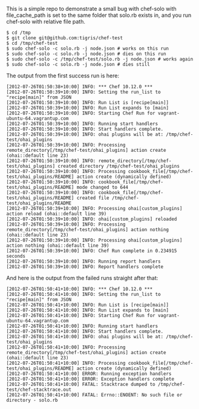 This is a simple repo to demonstrate a small bug with chef-solo with
file_cache_path is set to the same folder that solo.rb exists in, and you run
chef-solo with relative file path.

    $ cd /tmp
    $ git clone git@github.com:tigris/chef-test
    $ cd /tmp/chef-test
    $ sudo chef-solo -c solo.rb -j node.json # works on this run
    $ sudo chef-solo -c solo.rb -j node.json # dies on this run
    $ sudo chef-solo -c /tmp/chef-test/solo.rb -j node.json # works again
    $ sudo chef-solo -c solo.rb -j node.json # dies still

The output from the first success run is here:

    [2012-07-26T01:50:38+10:00] INFO: *** Chef 10.12.0 ***
    [2012-07-26T01:50:39+10:00] INFO: Setting the run_list to "recipe[main]" from JSON
    [2012-07-26T01:50:39+10:00] INFO: Run List is [recipe[main]]
    [2012-07-26T01:50:39+10:00] INFO: Run List expands to [main]
    [2012-07-26T01:50:39+10:00] INFO: Starting Chef Run for vagrant-ubuntu-64.vagrantup.com
    [2012-07-26T01:50:39+10:00] INFO: Running start handlers
    [2012-07-26T01:50:39+10:00] INFO: Start handlers complete.
    [2012-07-26T01:50:39+10:00] INFO: ohai plugins will be at: /tmp/chef-test/ohai_plugins
    [2012-07-26T01:50:39+10:00] INFO: Processing remote_directory[/tmp/chef-test/ohai_plugins] action create (ohai::default line 23)
    [2012-07-26T01:50:39+10:00] INFO: remote_directory[/tmp/chef-test/ohai_plugins] created directory /tmp/chef-test/ohai_plugins
    [2012-07-26T01:50:39+10:00] INFO: Processing cookbook_file[/tmp/chef-test/ohai_plugins/README] action create (dynamically defined)
    [2012-07-26T01:50:39+10:00] INFO: cookbook_file[/tmp/chef-test/ohai_plugins/README] mode changed to 644
    [2012-07-26T01:50:39+10:00] INFO: cookbook_file[/tmp/chef-test/ohai_plugins/README] created file /tmp/chef-test/ohai_plugins/README
    [2012-07-26T01:50:39+10:00] INFO: Processing ohai[custom_plugins] action reload (ohai::default line 39)
    [2012-07-26T01:50:39+10:00] INFO: ohai[custom_plugins] reloaded
    [2012-07-26T01:50:39+10:00] INFO: Processing remote_directory[/tmp/chef-test/ohai_plugins] action nothing (ohai::default line 23)
    [2012-07-26T01:50:39+10:00] INFO: Processing ohai[custom_plugins] action nothing (ohai::default line 39)
    [2012-07-26T01:50:39+10:00] INFO: Chef Run complete in 0.234915 seconds
    [2012-07-26T01:50:39+10:00] INFO: Running report handlers
    [2012-07-26T01:50:39+10:00] INFO: Report handlers complete

And here is the output from the failed runs straight after that:

    [2012-07-26T01:50:41+10:00] INFO: *** Chef 10.12.0 ***
    [2012-07-26T01:50:41+10:00] INFO: Setting the run_list to "recipe[main]" from JSON
    [2012-07-26T01:50:41+10:00] INFO: Run List is [recipe[main]]
    [2012-07-26T01:50:41+10:00] INFO: Run List expands to [main]
    [2012-07-26T01:50:41+10:00] INFO: Starting Chef Run for vagrant-ubuntu-64.vagrantup.com
    [2012-07-26T01:50:41+10:00] INFO: Running start handlers
    [2012-07-26T01:50:41+10:00] INFO: Start handlers complete.
    [2012-07-26T01:50:41+10:00] INFO: ohai plugins will be at: /tmp/chef-test/ohai_plugins
    [2012-07-26T01:50:41+10:00] INFO: Processing remote_directory[/tmp/chef-test/ohai_plugins] action create (ohai::default line 23)
    [2012-07-26T01:50:41+10:00] INFO: Processing cookbook_file[/tmp/chef-test/ohai_plugins/README] action create (dynamically defined)
    [2012-07-26T01:50:41+10:00] ERROR: Running exception handlers
    [2012-07-26T01:50:41+10:00] ERROR: Exception handlers complete
    [2012-07-26T01:50:41+10:00] FATAL: Stacktrace dumped to /tmp/chef-test/chef-stacktrace.out
    [2012-07-26T01:50:41+10:00] FATAL: Errno::ENOENT: No such file or directory - solo.rb
